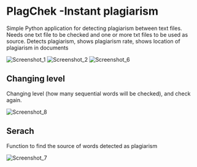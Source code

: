 # PlagChek -Instant plagiarism

Simple Python application for detecting plagiarism between text files.
Needs one txt file to be checked and one or more txt files to be used as source.
Detects plagiarism, shows plagiarism rate, shows location of plagiarism in documents

![Screenshot_1](https://user-images.githubusercontent.com/21145014/223880891-ce7e1f98-abd1-4e00-b87c-6e0812e9f9da.png)
![Screenshot_2](https://user-images.githubusercontent.com/21145014/223880920-ef8d4a40-43e4-48cb-920e-b4e6ea1431dc.png)
![Screenshot_6](https://user-images.githubusercontent.com/21145014/223880832-d15a0626-9ecc-4539-8178-c852b470d922.png)
## Changing level
 Changing level (how many sequential words will be checked), and check again.
 
![Screenshot_8](https://user-images.githubusercontent.com/21145014/223880876-3cee8102-9572-4948-bd58-8d15b44771e6.png)
## Serach
Function to find the source of words detected as plagiarism

![Screenshot_7](https://user-images.githubusercontent.com/21145014/223880857-d59f5311-7694-40cd-b28b-06073f539879.png)


